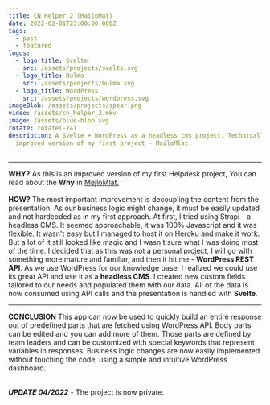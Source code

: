 ```yaml
---
title: CN Helper 2 (MailoMat)
date: 2022-02-01T23:00:00.000Z
tags:
  - post
  - featured
logos:
  - logo_title: Svelte
    src: /assets/projects/svelte.svg
  - logo_title: Bulma
    src: /assets/projects/bulma.svg
  - logo_title: WordPress
    src: /assets/projects/wordpress.svg
imageBlob: /assets/projects/spear.png
video: /assets/cn_helper_2.mkv
image: /assets/blue-blob.svg
rotate: rotate(-74)
description: A Svelte + WordPress as a headless cms project. Technically an
  improved version of my first project - MailoMlat.
---
```

- - -

**WHY?**
As this is an improved version of my first Helpdesk project, You can read about the **Why** in [MejloMlat.](https://filip-jugkala.com/projects/2020%20mejlomlat/)
\
\
**HOW?**
The most important improvement is decoupling the content from the presentation. As our business logic might change, it must be easily updated and not hardcoded as in my first approach.
At first, I tried using Strapi - a headless CMS. It seemed approachable, it was 100% Javascript and it was flexible. It wasn't easy but I managed to host it on Heroku and make it work. But a lot of it still looked like magic and I wasn't sure what I was doing most of the time.
I decided that as this was not a personal project, I will go with something more mature and familiar, and then it hit me - **WordPress REST API**.
As we use WordPress for our knowledge base, I realized we could use its great API and use it as a **headless CMS**. I created new custom fields tailored to our needs and populated them with our data.
All of the data is now consumed using API calls and the presentation is handled with **Svelte**. 

- - -

**CONCLUSION**
This app can now be used to quickly build an entire response out of predefined parts that are fetched using WordPress API. Body parts can be edited and you can add more of them. Those parts are defined by team leaders and can be customized with special keywords that represent variables in responses. 
Business logic changes are now easily implemented without touching the code, using a simple and intuitive WordPress dashboard.

\
***UPDATE 04/2022*** -  The project is now private.